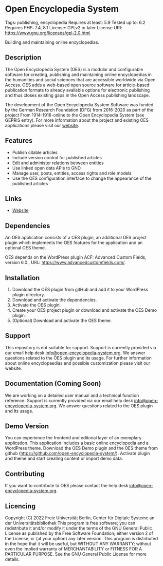 # Open Encyclopedia System
Tags: publishing, encyclopedia
Requires at least: 5.9
Tested up to: 6.2
Requires PHP: 7.4, 8.1
License: GPLv2 or later
License URI: https://www.gnu.org/licenses/gpl-2.0.html

Building and maintaining online encyclopedias.

## Description
The Open Encyclopedia System (OES) is a modular and configurable software for creating, publishing and maintaining
online encyclopedias in the humanities and social sciences that are accessible worldwide via Open Access. OES adds a
web-based open source software for article-based publication formats to already available options for electronic
publishing and thus closes existing gaps in the Open Access publishing landscape.

The development of the Open Encyclopedia System Software was funded by the German Research Foundation (DFG) from
2016-2020 as part of the project From 1914-1918-online to the Open Encyclopedia System (see GEPRIS entry). For more
information about the project and existing OES applications please visit our
[website](http://www.open-encyclopedia-system.org/).

## Features
* Publish citable articles
* Include version control for published articles
* Edit and administer relations between entities
* Use linked open data APIs to GND
* Manage user, posts, entities, access rights and role models
* Use the OES configuration interface to change the appearance of the published articles

## Links
* [Website](https://www.open-encyclopedia-system.org/)

## Dependencies
An OES application consists of a OES plugin, an additional OES project plugin which implements the OES features for the
application and an optional OES theme.

OES depends on the WordPress plugin ACF:
Advanced Custom Fields, version 6.0., URL: https://www.advancedcustomfields.com/.

## Installation
1. Download the OES plugin from gitHub and add it to your WordPress plugin directory.
2. Download and activate the dependencies.
3. Activate the OES plugin.
4. Create your OES project plugin or download and activate the OES Demo plugin.
5. (Optional) Download and activate the OES theme.

## Support
This repository is not suitable for support.
Support is currently provided via our email help desk info@open-encyclopedia-system.org. We answer questions related to
the OES plugin and its usage. For further information about online encyclopaedias and possible customization please
visit our website.

## Documentation (Coming Soon)
We are working on a detailed user manual and a technical function reference. Support is currently provided via our
email help desk info@open-encyclopedia-system.org. We answer questions related to the OES plugin and its usage.

## Demo Version
You can experience the frontend and editorial layer of an exemplary application. This application includes a basic
online encyclopedia and a WordPress theme. Download the OES Demo plugin and the OES theme from github
(https://github.com/open-encyclopedia-system/). Activate plugin and theme and start creating content or import demo data.

## Contributing
If you want to contribute to OES please contact the help desk info@open-encyclopedia-system.org.

## Licencing
Copyright (C) 2022 Freie Universität Berlin, Center für Digitale Systeme an der Universitätsbibliothek
This program is free software; you can redistribute it and/or modify it under the terms of the GNU General Public
License as published by the Free Software Foundation; either version 2 of the License, or (at your option) any later
version.
This program is distributed in the hope that it will be useful, but WITHOUT ANY WARRANTY; without even the implied
warranty of MERCHANTABILITY or FITNESS FOR A PARTICULAR PURPOSE.  See the GNU General Public License for more details.